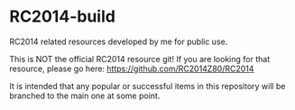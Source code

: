 # RC2014-build
RC2014 related resources developed by me for public use.

This is NOT the official RC2014 resource git!  If you are looking for that resource, please go here:
https://github.com/RC2014Z80/RC2014

It is intended that any popular or successful items in this repository will be branched to the main one at some point.  


